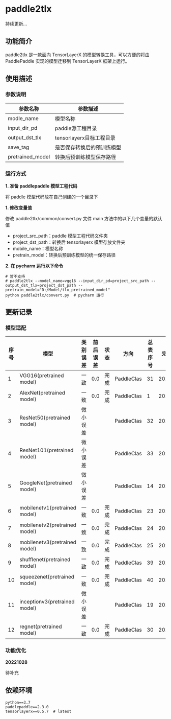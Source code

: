 # paddle2tlx

持续更新...

## 功能简介

paddle2tlx 是一款面向 TensorLayerX 的模型转换工具，可以方便的将由 PaddlePaddle 实现的模型迁移到 TensorLayerX 框架上运行。

## 使用描述

### 参数说明

| 参数名称 | 参数描述 |
| -- | -- |
| modle_name | 模型名称 |
| input_dir_pd | paddle源工程目录 |
| output_dst_tlx | tensorlayerx目标工程目录 |
| save_tag | 是否保存转换后的预训练模型 |
| pretrained_model | 转换后预训练模型保存路径 |

### 运行方式

**1. 准备 paddlepaddle 模型工程代码**

将 paddle 模型代码放在自己创建的一个目录下

**1. 修改变量值**

修改 paddle2tlx/common/convert.py 文件 main 方法中的以下几个变量的默认值

- project_src_path：paddle 模型工程代码文件夹
- project_dst_path：转换后 tensorlayerx 模型存放文件夹
- mobile_name：模型名称
- pretrain_model：转换后预训练模型的统一保存路径

**2. 在 pycharm 运行以下命令**

```shell
# 暂不支持
# paddle2tlx --model_name=vgg16 --input_dir_pd=project_src_path --output_dst_tlx=project_dst_path --pretrain_model="D:/Model/tlx_pretrained_model"
python paddle2tlx/convert.py  # pycharm 运行
```

## 更新记录

### 模型适配

| 序号 | 模型 | 类别误差| 前后误差 | 状态 | 方向 | 总表序号 | 完成时间 |
| -- | -- | -- | -- | -- | -- |-- |-- |
| 1 | VGG16(pretrained model) | 一致 | 0.0 | 完成 | PaddleClas | 31 | 20221028 |
| 2 | AlexNet(pretrained model) | 一致 | 0.0 | 完成 | PaddleClas | 1 | 20221101 |
| 3 | ResNet50(pretrained model) | 微小误差 |  |  | PaddleClas | 32 | 20221101 |
| 4 | ResNet101(pretrained model) | 微小误差 |  |  | PaddleClas | 33 | 20221101 |
| 5 | GoogleNet(pretrained model) | 微小误差 |  |  | PaddleClas | 14 | 20221102 |
| 6 | mobilenetv1(pretrained model) | 一致 | 0.0 | 完成 | PaddleClas | 23 | 20221102 |
| 7 | mobilenetv2(pretrained model) | 一致 | 0.0 | 完成 | PaddleClas | 24 | 20221102 |
| 8 | mobilenetv3(pretrained model) | 一致 | 0.0 | 完成 | PaddleClas | 25 | 20221103 |
| 9 | shufflenet(pretrained model) | 一致 | 0.0 | 完成 | PaddleClas | 39 | 20221103 |
| 10 | squeezenet(pretrained model) | 一致 | 0.0 | 完成 | PaddleClas | 40 | 20221103 |
| 11 | inceptionv3(pretrained model) | 微小误差 |  |  | PaddleClas | 19 | 20221103 |
| 12 | regnet(pretrained model) | 一致 | 0.0 | 完成 | PaddleClas | 30 | 20221103 |


### 功能优化

**20221028**

待补充

## 依赖环境

```shell
python==3.7
paddlepaddle==2.3.0
tensorlayerx==0.5.7  # latest
```
